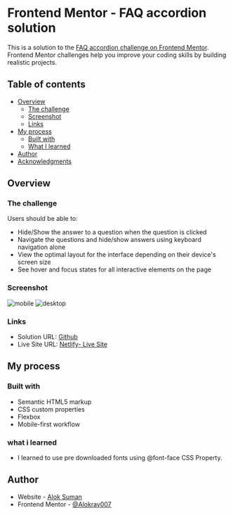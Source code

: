# Frontend Mentor - FAQ accordion solution

This is a solution to the [FAQ accordion challenge on Frontend Mentor](https://www.frontendmentor.io/challenges/faq-accordion-wyfFdeBwBz). Frontend Mentor challenges help you improve your coding skills by building realistic projects.

## Table of contents

- [Overview](#overview)
  - [The challenge](#the-challenge)
  - [Screenshot](#screenshot)
  - [Links](#links)
- [My process](#my-process)
  - [Built with](#built-with)
  - [What I learned](#what-i-learned)
- [Author](#author)
- [Acknowledgments](#acknowledgments)

## Overview

### The challenge

Users should be able to:

- Hide/Show the answer to a question when the question is clicked
- Navigate the questions and hide/show answers using keyboard navigation alone
- View the optimal layout for the interface depending on their device's screen size
- See hover and focus states for all interactive elements on the page

### Screenshot

![mobile](https://raw.github.com/Alokray007/FAQ-Accordion-FM/main/screenshots/mobile-design.png)
![desktop](https://raw.github.com/Alokray007/FAQ-Accordion-FM/main/screenshots/desktop-design.png)


### Links

- Solution URL: [Github](https://github.com/Alokray007/FAQ-Accordion-FM)
- Live Site URL: [Netlify- Live Site](https://faqaccor.netlify.app/)

## My process

### Built with

- Semantic HTML5 markup
- CSS custom properties
- Flexbox
- Mobile-first workflow

### what i learned

- I learned to use pre downloaded fonts using @font-face CSS Property.

## Author

- Website - [Alok Suman](https://portfolio-alok1.netlify.app/)
- Frontend Mentor - [@Alokray007](https://www.frontendmentor.io/profile/Alokray007)
